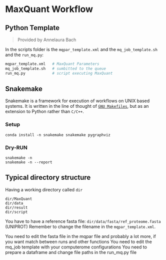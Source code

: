 # MaxQuant Workflow

## Python Template
> Provided by Annelaura Bach


In the scripts folder is the `mqpar_template.xml` and the `mq_job_template.sh` and
the `run_mq.py`:

```bash
mqpar_template.xml   # MaxQuant Parameters
mq_job_template.sh   # sumbitted to the queue 
run_mq.py            # script executing MaxQuant
```

## Snakemake
Snakemake is a framework for execution of workflows on UNIX based systems.
It is written in the line of thought of 
[`GNU Makefiles`](https://www.opensourceforu.com/2012/06/gnu-make-in-detail-for-beginners/),
but as an extension to Python rather than `C/C++`.

### Setup
```
conda install -n snakemake snakemake pygraphviz
```


### Dry-RUN

```
snakemake -n
snakemake -n --report
```

## Typical directory structure
Having a working directory called `dir`
```
dir/MaxQuant  
dir/data  
dir/result  
dir/script
```

You have to have a reference fasta file: `dir/data/fasta/ref_proteome.fasta` (UNIPROT)
Remember to change the filename in the `mqpar_template.xml`.


You need to edit the fasta file in the mqpar file and probably a lot more, if you want match between runs and other functions
You need to edit the mq_job template with your computerome configurations 
You need to prepare a dataframe and change file paths in the run_mq.py file

